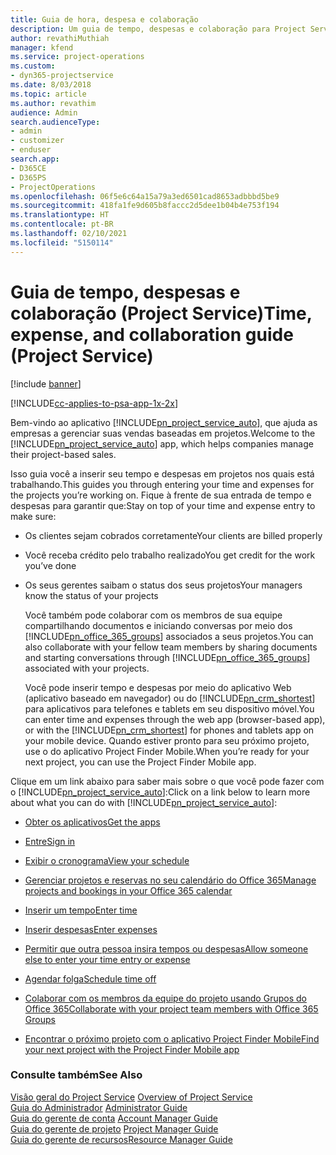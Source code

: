 ```yaml
---
title: Guia de hora, despesa e colaboração
description: Um guia de tempo, despesas e colaboração para Project Service
author: revathiMuthiah
manager: kfend
ms.service: project-operations
ms.custom:
- dyn365-projectservice
ms.date: 8/03/2018
ms.topic: article
ms.author: revathim
audience: Admin
search.audienceType:
- admin
- customizer
- enduser
search.app:
- D365CE
- D365PS
- ProjectOperations
ms.openlocfilehash: 06f5e6c64a15a79a3ed6501cad8653adbbbd5be9
ms.sourcegitcommit: 418fa1fe9d605b8faccc2d5dee1b04b4e753f194
ms.translationtype: HT
ms.contentlocale: pt-BR
ms.lasthandoff: 02/10/2021
ms.locfileid: "5150114"
---
```

# <a name="time-expense-and-collaboration-guide-project-service"></a><span data-ttu-id="2b147-103">Guia de tempo, despesas e colaboração (Project Service)</span><span class="sxs-lookup"><span data-stu-id="2b147-103">Time, expense, and collaboration guide (Project Service)</span></span>

[!include [banner](../includes/psa-now-project-operations.md)]

[!INCLUDE[cc-applies-to-psa-app-1x-2x](../includes/cc-applies-to-psa-app-1x-2x.md)]

<span data-ttu-id="2b147-104">Bem-vindo ao aplicativo [!INCLUDE[pn_project_service_auto](../includes/pn-project-service-auto.md)], que ajuda as empresas a gerenciar suas vendas baseadas em projetos.</span><span class="sxs-lookup"><span data-stu-id="2b147-104">Welcome to the [!INCLUDE[pn_project_service_auto](../includes/pn-project-service-auto.md)] app, which helps companies manage their project-based sales.</span></span> 
  
 <span data-ttu-id="2b147-105">Isso guia você a inserir seu tempo e despesas em projetos nos quais está trabalhando.</span><span class="sxs-lookup"><span data-stu-id="2b147-105">This guides you through entering your time and expenses for the projects you’re working on.</span></span> <span data-ttu-id="2b147-106">Fique à frente de sua entrada de tempo e despesas para garantir que:</span><span class="sxs-lookup"><span data-stu-id="2b147-106">Stay on top of your time and expense entry to make sure:</span></span>  
  
- <span data-ttu-id="2b147-107">Os clientes sejam cobrados corretamente</span><span class="sxs-lookup"><span data-stu-id="2b147-107">Your clients are billed properly</span></span>  
  
- <span data-ttu-id="2b147-108">Você receba crédito pelo trabalho realizado</span><span class="sxs-lookup"><span data-stu-id="2b147-108">You get credit for the work you’ve done</span></span>  
  
- <span data-ttu-id="2b147-109">Os seus gerentes saibam o status dos seus projetos</span><span class="sxs-lookup"><span data-stu-id="2b147-109">Your managers know the status of your projects</span></span>  
  
  <span data-ttu-id="2b147-110">Você também pode colaborar com os membros de sua equipe compartilhando documentos e iniciando conversas por meio dos [!INCLUDE[pn_office_365_groups](../includes/pn-office-365-groups.md)] associados a seus projetos.</span><span class="sxs-lookup"><span data-stu-id="2b147-110">You can also collaborate with your fellow team members by sharing documents and starting conversations through [!INCLUDE[pn_office_365_groups](../includes/pn-office-365-groups.md)] associated with your projects.</span></span>  
  
  <span data-ttu-id="2b147-111">Você pode inserir tempo e despesas por meio do aplicativo Web (aplicativo baseado em navegador) ou do [!INCLUDE[pn_crm_shortest](../includes/pn-crm-shortest.md)] para aplicativos para telefones e tablets em seu dispositivo móvel.</span><span class="sxs-lookup"><span data-stu-id="2b147-111">You can enter time and expenses through the web app (browser-based app), or with the [!INCLUDE[pn_crm_shortest](../includes/pn-crm-shortest.md)] for phones and tablets app on your mobile device.</span></span> <span data-ttu-id="2b147-112">Quando estiver pronto para seu próximo projeto, use o do aplicativo Project Finder Mobile.</span><span class="sxs-lookup"><span data-stu-id="2b147-112">When you’re ready for your next project, you can use the Project Finder Mobile app.</span></span>  
  
<span data-ttu-id="2b147-113">Clique em um link abaixo para saber mais sobre o que você pode fazer com o [!INCLUDE[pn_project_service_auto](../includes/pn-project-service-auto.md)]:</span><span class="sxs-lookup"><span data-stu-id="2b147-113">Click on a link below to learn more about what you can do with [!INCLUDE[pn_project_service_auto](../includes/pn-project-service-auto.md)]:</span></span>  
  
-   [<span data-ttu-id="2b147-114">Obter os aplicativos</span><span class="sxs-lookup"><span data-stu-id="2b147-114">Get the apps</span></span>](../psa/get-apps.md)  
  
-   [<span data-ttu-id="2b147-115">Entre</span><span class="sxs-lookup"><span data-stu-id="2b147-115">Sign in</span></span>](../psa/sign-in.md)  
  
-   [<span data-ttu-id="2b147-116">Exibir o cronograma</span><span class="sxs-lookup"><span data-stu-id="2b147-116">View your schedule</span></span>](../psa/view-schedule.md)  
  
-   [<span data-ttu-id="2b147-117">Gerenciar projetos e reservas no seu calendário do Office 365</span><span class="sxs-lookup"><span data-stu-id="2b147-117">Manage projects and bookings in your Office 365 calendar</span></span>](../psa/manage-project-bookings-office-365-calendar.md)  
  
-   [<span data-ttu-id="2b147-118">Inserir um tempo</span><span class="sxs-lookup"><span data-stu-id="2b147-118">Enter time</span></span>](../psa/enter-time.md)  
  
-   [<span data-ttu-id="2b147-119">Inserir despesas</span><span class="sxs-lookup"><span data-stu-id="2b147-119">Enter expenses</span></span>](../psa/enter-expenses.md)  
  
-   [<span data-ttu-id="2b147-120">Permitir que outra pessoa insira tempos ou despesas</span><span class="sxs-lookup"><span data-stu-id="2b147-120">Allow someone else to enter your time entry or expense</span></span>](../psa/allow-someone-else-enter-time-entry-expense.md)  
  
-   [<span data-ttu-id="2b147-121">Agendar folga</span><span class="sxs-lookup"><span data-stu-id="2b147-121">Schedule time off</span></span>](../psa/schedule-time-off.md)  
  
-   [<span data-ttu-id="2b147-122">Colaborar com os membros da equipe do projeto usando Grupos do Office 365</span><span class="sxs-lookup"><span data-stu-id="2b147-122">Collaborate with your project team members with Office 365 Groups</span></span>](../psa/collaborate-project-team-members-office-365-groups.md)  
  
-   [<span data-ttu-id="2b147-123">Encontrar o próximo projeto com o aplicativo Project Finder Mobile</span><span class="sxs-lookup"><span data-stu-id="2b147-123">Find your next project with the Project Finder Mobile app</span></span>](../psa/find-next-project-finder-mobile-app.md)  
  
### <a name="see-also"></a><span data-ttu-id="2b147-124">Consulte também</span><span class="sxs-lookup"><span data-stu-id="2b147-124">See Also</span></span>  
 <span data-ttu-id="2b147-125">[Visão geral do Project Service](../psa/overview.md) </span><span class="sxs-lookup"><span data-stu-id="2b147-125">[Overview of Project Service](../psa/overview.md) </span></span>  
 <span data-ttu-id="2b147-126">[Guia do Administrador](../psa/admin-guide.md) </span><span class="sxs-lookup"><span data-stu-id="2b147-126">[Administrator Guide](../psa/admin-guide.md) </span></span>  
 <span data-ttu-id="2b147-127">[Guia do gerente de conta](../psa/account-manager-guide.md) </span><span class="sxs-lookup"><span data-stu-id="2b147-127">[Account Manager Guide](../psa/account-manager-guide.md) </span></span>  
 <span data-ttu-id="2b147-128">[Guia do gerente de projeto](../psa/project-manager-guide.md) </span><span class="sxs-lookup"><span data-stu-id="2b147-128">[Project Manager Guide](../psa/project-manager-guide.md) </span></span>  
 [<span data-ttu-id="2b147-129">Guia do gerente de recursos</span><span class="sxs-lookup"><span data-stu-id="2b147-129">Resource Manager Guide</span></span>](../psa/resource-manager-guide.md)   

